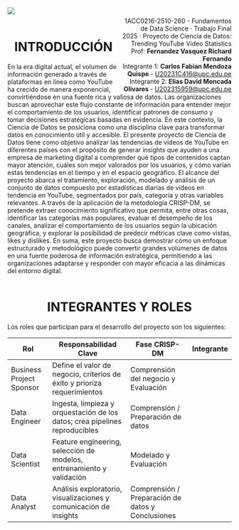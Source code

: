 <div style="width: 100%; clear: both;">
<div style="float: left; width: 50%;">
<img src="https://encrypted-tbn0.gstatic.com/images?q=tbn:ANd9GcQ45DITH77up1n8tb7Bx2n7TO8tBq4I65ZIuw&s", align="left">
</div>
<div style="float: right; width: 50%;">
<p style="margin: 0; padding-top: 22px; text-align:right;">1ACC0216-2510-260 - Fundamentos de Data Science · Trabajo Final</p>
<p style="margin: 0; text-align:right;">2025 · Proyecto de Ciencia de Datos: Trending YouTube Video Statistics</p> 
<p style="margin: 0; text-align:right;">Prof: <b>Fernandez Vasquez Richard Fernando</b></p>
<p style="margin: 0; text-align:right; padding-button: 100px;">Integrante 1: <b>Carlos Fabian Mendoza Quispe </b> - <a href="">U20231C416@upc.edu.pe</a></p>
<p style="margin: 0; text-align:right; padding-button: 100px;">Integrante 2: <b>Elias David Moncada Olivares </b> - <a href="">U202315959@upc.edu.pe</a></p>
</div>
</div>
<div style="width:100%;">&nbsp;</div>
<center><h1>INTRODUCCIÓN</h1></center>
En la era digital actual, el volumen de información generado a través de plataformas en línea como YouTube ha crecido de manera exponencial, convirtiéndose en una fuente rica y valiosa de datos. Las organizaciones buscan aprovechar este flujo constante de información para entender mejor el comportamiento de los usuarios, identificar patrones de consumo y tomar decisiones estratégicas basadas en evidencia. En este contexto, la Ciencia de Datos se posiciona como una disciplina clave para transformar datos en conocimiento útil y accesible.
El presente proyecto de Ciencia de Datos tiene como objetivo analizar las tendencias de videos de YouTube en diferentes países con el propósito de generar insights que ayuden a una empresa de marketing digital a comprender qué tipos de contenidos captan mayor atención, cuáles son mejor valorados por los usuarios, y cómo varían estas tendencias en el tiempo y en el espacio geográfico.
El alcance del proyecto abarca el tratamiento, exploración, modelado y análisis de un conjunto de datos compuesto por estadísticas diarias de videos en tendencia en YouTube, segmentados por país, categoría y otras variables relevantes. A través de la aplicación de la metodología CRISP-DM, se pretende extraer conocimiento significativo que permita, entre otras cosas, identificar las categorías más populares, evaluar el desempeño de los canales, analizar el comportamiento de los usuarios según la ubicación geográfica, y explorar la posibilidad de predecir métricas clave como vistas, likes y dislikes.
En suma, este proyecto busca demostrar cómo un enfoque estructurado y metodológico puede convertir grandes volúmenes de datos en una fuente poderosa de información estratégica, permitiendo a las organizaciones adaptarse y responder con mayor eficacia a las dinámicas del entorno digital.

<div style="width:100%;">&nbsp;</div>
<center><h1>INTEGRANTES Y ROLES</h1></center>
Los roles que participan para el desarrollo del proyecto son los siguientes:

<table>
  <thead>
    <tr>
      <th scope="col">Rol</th>
      <th scope="col">Responsabilidad Clave</th>
      <th scope="col">Fase CRISP-DM</th>
      <th scope="col">Integrante</th>
    </tr>
  </thead>
  <tbody>
    <tr>
      <td>Business Project Sponsor</td>
      <td>Define el valor de negocio, criterios de éxito y prioriza requerimientos</td>
      <td>Comprensión del negocio y Evaluación</td>
      <td><!-- Nombre del miembro --></td>
    </tr>
    <tr>
      <td>Data Engineer</td>
      <td>Ingesta, limpieza y orquestación de los datos; crea pipelines reproducibles</td>
      <td>Comprensión / Preparación de datos</td>
      <td><!-- Nombre del miembro --></td>
    </tr>
    <tr>
      <td>Data Scientist</td>
      <td>Feature engineering, selección de modelos, entrenamiento y validación</td>
      <td>Modelado y Evaluación</td>
      <td><!-- Nombre del miembro --></td>
    </tr>
    <tr>
      <td>Data Analyst</td>
      <td>Análisis exploratorio, visualizaciones y comunicación de insights</td>
      <td>Comprensión / Preparación de datos y Conclusiones</td>
      <td><!-- Nombre del miembro --></td>
    </tr>
  </tbody>
</table>

